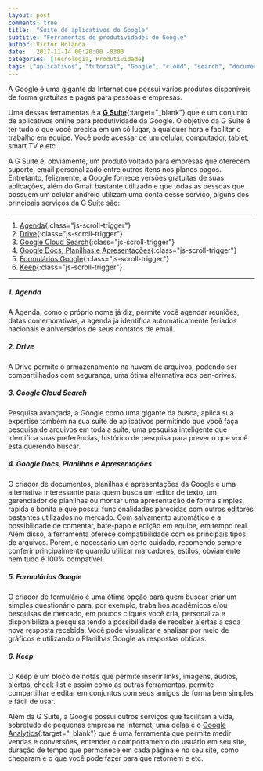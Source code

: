 ```yaml
---
layout: post
comments: true
title:  "Suíte de aplicativos do Google"
subtitle: "Ferramentas de produtividades do Google"
author: Victor Holanda
date:   2017-11-14 00:20:00 -0300
categories: [Tecnologia, Produtividade]
tags: ["aplicativos", "tutorial", "Google", "cloud", "search", "documentos", "planilhas", "agenda", "drive", "formularios", "keep"]
---
```


A Google é uma gigante da Internet que possui vários produtos disponíveis de forma gratuitas e pagas para pessoas e empresas. 

Uma dessas ferramentas é a [**G Suíte**][1]{:target="_blank"} que é um conjunto de aplicativos online para produtividade da Google. O objetivo da G Suite é ter tudo o que você precisa em um só lugar, a qualquer hora e facilitar o trabalho em equipe. Você pode acessar de um celular, computador, tablet, smart TV e etc.. 

A G Suite é, obviamente, um produto voltado para empresas que oferecem suporte, email personalizado entre outros itens nos planos pagos. Entretanto, felizmente, a Google fornece versões gratuitas de suas aplicações, além do Gmail bastante utilizado e que todas as pessoas que possuem um celular android utilizam uma conta desse serviço, alguns dos principais serviços da G Suíte são:


---------------------------------

1. [Agenda](#1-agenda "Agenda"){:class="js-scroll-trigger"}
2. [Drive](#2-drive "Drive"){:class="js-scroll-trigger"}
3. [Google Cloud Search](#3-google-cloud-search "Google Cloud Search"){:class="js-scroll-trigger"}
4. [Google Docs, Planilhas e Apresentações](#4-google-docs-planilhas-e-apresentações "Google Docs, Planilhas e Apresentações"){:class="js-scroll-trigger"}
5. [Formulários Google](#5-formulários-google "Formulários Google"){:class="js-scroll-trigger"}
6. [Keep](#6-keep "Keep"){:class="js-scroll-trigger"}


---------------------------------



##### 1. Agenda

A Agenda, como o próprio nome já diz, permite você agendar reuniões, datas comemorativas, a agenda já identifica automáticamente feriados nacionais e aniversários de seus contatos de email.

##### 2. Drive

A Drive permite o armazenamento na nuvem de arquivos, podendo ser compartilhados com segurança, uma ótima alternativa aos pen-drives.

##### 3. Google Cloud Search

Pesquisa avançada, a Google como uma gigante da busca, aplica sua expertise também na sua suíte de aplicativos permitindo que você faça pesquisa de arquivos em toda a suíte, uma pesquisa inteligente que identifica suas preferências, histórico de pesquisa para prever o que você está querendo buscar.

##### 4. Google Docs, Planilhas e Apresentações

O criador de documentos, planilhas e apresentações da Google é uma alternativa interessante para quem busca um editor de texto, um gerenciador de planilhas ou montar uma apresentação de forma simples, rápida e bonita e que possui funcionalidades parecidas com outros editores bastantes utilizados no mercado. Com salvamento automático e a possibilidade de comentar, bate-papo e edição em equipe, em tempo real. Além disso, a ferramenta oferece compatibilidade com os principais tipos de arquivos. Porém, é necessário um certo cuidado, recomendo sempre conferir principalmente quando utilizar marcadores, estilos, obviamente nem tudo é 100% compatível.

##### 5. Formulários Google

O criador de formulário é uma ótima opção para quem buscar criar um simples questionário para, por exemplo, trabalhos acadêmicos e/ou pesquisas de mercado, em poucos cliques você cria, personaliza e disponibiliza a pesquisa tendo a possibilidade de receber alertas a cada nova resposta recebida. Você pode visualizar e analisar por meio de gráficos e utilizando o Planilhas Google as respostas obtidas.

##### 6. Keep

O Keep é um bloco de notas que permite inserir links, imagens, áudios, alertas, check-list e assim como as outras ferramentas, permite compartilhar e editar em conjuntos com seus amigos de forma bem simples e fácil de usar.

Além da G Suíte, a Google possui outros serviços que facilitam a vida, sobretudo de pequenas empresa na Internet, uma delas é o [Google Analytics][2]{:target="_blank"} que é uma ferramenta que permite medir vendas e conversões, entender o comportamento do usuário em seu site, duração de tempo que permanece em cada página e no seu site, como chegaram e o que você pode fazer para que retornem e etc.


[1]: https://gsuite.google.com.br/intl/pt-BR/ "Oficial: G Suite"
[2]: https://www.google.com/intl/pt-PT_ALL/analytics/features/index.html "Oficial: Google Analytics"
